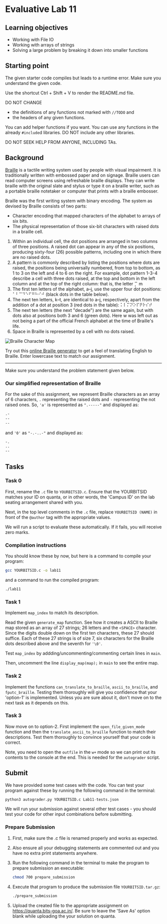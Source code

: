 # Evaluative Lab 11

## Learning objectives

* Working with File IO
* Working with arrays of strings
* Solving a large problem by breaking it down into smaller functions

## Starting point

The given starter code compiles but leads to a runtime error. Make sure you understand the given code.

Use the shortcut Ctrl + Shift + V to render the README.md file.

DO NOT CHANGE

* the definitions of any functions not marked with `//TODO` and
* the headers of any given functions.

You can add helper functions if you want. You can use any functions in the already `#include`d libraries. DO NOT include any other libraries.

DO NOT SEEK HELP FROM ANYONE, INCLUDING TAs.

## Background

[Braille](https://en.wikipedia.org/wiki/Braille) is a tactile writing system used by people with visual impairment. It is traditionally written with embossed paper and on signage. Braille users can read computer screens using refreshable braille displays. They can write braille with the original slate and stylus or type it on a braille writer, such as a portable braille notetaker or computer that prints with a braille embosser.

Braille was the first writing system with binary encoding. The system as devised by Braille consists of two parts:

* Character encoding that mapped characters of the alphabet to arrays of six bits.
* The physical representation of those six-bit characters with raised dots in a braille cell.

1. Within an individual cell, the dot positions are arranged in two columns of three positions. A raised dot can appear in any of the six positions, producing sixty-four (26) possible patterns, including one in which there are no raised dots.
2. A pattern is commonly described by listing the positions where dots are raised, the positions being universally numbered, from top to bottom, as 1 to 3 on the left and 4 to 6 on the right. For example, dot pattern 1-3-4 describe a cell with three dots raised, at the top and bottom in the left column and at the top of the right column: that is, the letter ⡉ m
3. The first ten letters of the alphabet, a–j, use the upper four dot positions: ⠁⠃⠉⠙⠑⠋⠛⠓⠊⠚ (black dots in the table below).
4. The next ten letters, k–t, are identical to a–j, respectively, apart from the addition of a dot at position 3 (red dots in the table): ⠅⠇⠍⠝⠕⠏⠟⠗⠎⠞
5. The next ten letters (the next "decade") are the same again, but with dots also at positions both 3 and 6 (green dots). Here w was left out as not being a part of the official French alphabet at the time of Braille's life.
6. Space in Braille is represented by a cell with no dots raised.

![Braille Character Map](braille.png)

Try out this [online Braille generator](http://www.byronknoll.com/braille.html) to get a feel of translating English to Braille. Enter lowercase text to match our assignment.

---

Make sure you understand the problem statement given below.

### Our simplified representation of Braille

For the sake of this assignment, we represent Braille characters as an array of 6 characters, `.` representing the raised dots and `-` representing the not raised ones. So, `'a'` is represented as `".-----"` and displayed as:

```txt
.-
--
--
```

and `'0'` as `"-.-..-"` and displayed as:

```txt
-.
..
--
```

## Tasks

### Task 0

First, rename the `.c` file to `YOURBITSID.c`.
Ensure that the YOURBITSID matches your ID on quanta, or in other words, the 'Campus ID' on the lab seating arrangement shared with you.

Next, in the top level comments in the `.c` file, replace `YOURBITSID (NAME)` in front of the `@author` tag with the appropriate values.

We will run a script to evaluate these automatically. If it fails, you will receive zero marks.

### Compilation instructions

You should know these by now, but here is a command to compile your program:

```sh
gcc YOURBITSID.c -o lab11
```

and a command to run the compiled program:

```sh
./lab11
```

### Task 1

Implement `map_index` to match its description.

Read the given `generate_map` function. See how it creates a ASCII to Braille map stored as an array of 27 strings; 26 letters and the `<SPACE>` character. Since the digits double down on the first ten characters, these 27 should suffice.
Each of these 27 strings is of size 7, six characters for the Braille dots described above and the seventh for `'\0'`.

Test `map_index` by addding/uncommenting/commenting certain lines in `main`.

Then, uncomment the line `display_map(map);` in `main` to see the entire map.

### Task 2

Implement the functions `can_translate_to_braille`, `ascii_to_braille`, and `fputc_braille`.
Testing them thoroughly will give you confidence that your 'option-1' is implemented. Unless you are sure about it, don't move on to the next task as it depends on this.

### Task 3

Now move on to option-2.
First implement the `open_file_given_mode` function and then the `translate_ascii_to_braille` function to match their descriptions.
Test them thoroughly to convince yourself that your code is correct.

Note, you need to open the `outfile` in the `w+` mode so we can print out its contents to the console at the end. This is needed for the `autograder` script.

## Submit

We have provided some test cases with the code.
You can test your program against these by running the following command in the terminal:

```python
python3 autograder.py YOURBITSID.c Lab11-tests.json
```

We will run your submission against several other test cases - you should test your code for other input combinations before submitting.

### Prepare Submission

1. First, make sure the .c file is renamed properly and works as expected.
2. Also ensure all your debugging statements are commented out and you have no extra print statements anywhere.
3. Run the following command in the terminal to make the program to prepare submission an executable:

   ```sh
   chmod 700 prepare_submission
   ```

4. Execute that program to produce the submission file `YOURBITSID.tar.gz`:

   ```sh
   ./prepare_submission
   ```

5. Upload the created file to the appropriate assignment on <https://quanta.bits-goa.ac.in/>.
   Be sure to leave the 'Save As' option blank while uploading the your solution on quanta.
